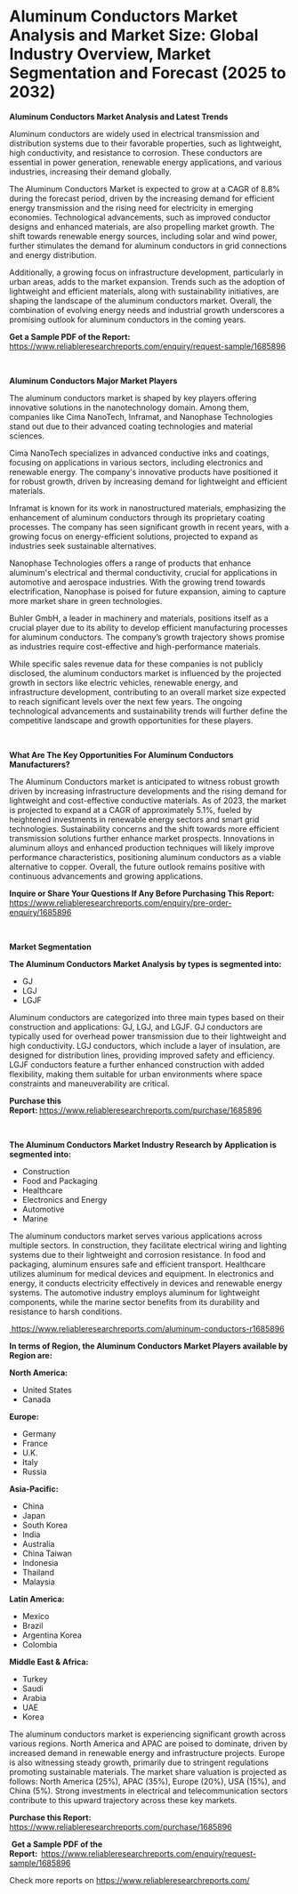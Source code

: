 <p><h1>Aluminum Conductors Market Analysis and Market Size: Global Industry Overview, Market Segmentation and Forecast (2025 to 2032)</h1></p><p><strong>Aluminum Conductors Market Analysis and Latest Trends</strong></p>
<p><p>Aluminum conductors are widely used in electrical transmission and distribution systems due to their favorable properties, such as lightweight, high conductivity, and resistance to corrosion. These conductors are essential in power generation, renewable energy applications, and various industries, increasing their demand globally. </p><p>The Aluminum Conductors Market is expected to grow at a CAGR of 8.8% during the forecast period, driven by the increasing demand for efficient energy transmission and the rising need for electricity in emerging economies. Technological advancements, such as improved conductor designs and enhanced materials, are also propelling market growth. The shift towards renewable energy sources, including solar and wind power, further stimulates the demand for aluminum conductors in grid connections and energy distribution.</p><p>Additionally, a growing focus on infrastructure development, particularly in urban areas, adds to the market expansion. Trends such as the adoption of lightweight and efficient materials, along with sustainability initiatives, are shaping the landscape of the aluminum conductors market. Overall, the combination of evolving energy needs and industrial growth underscores a promising outlook for aluminum conductors in the coming years.</p></p>
<p><strong>Get a Sample PDF of the Report:&nbsp;</strong> <a href="https://www.reliableresearchreports.com/enquiry/request-sample/1685896?utm_campaign=2737&utm_medium=2&utm_source=Github&utm_content=ia&utm_term=24032025&utm_id=aluminum-conductors">https://www.reliableresearchreports.com/enquiry/request-sample/1685896</a></p>
<p>&nbsp;</p>
<p><strong>Aluminum Conductors Major Market Players</strong></p>
<p><p>The aluminum conductors market is shaped by key players offering innovative solutions in the nanotechnology domain. Among them, companies like Cima NanoTech, Inframat, and Nanophase Technologies stand out due to their advanced coating technologies and material sciences.</p><p>Cima NanoTech specializes in advanced conductive inks and coatings, focusing on applications in various sectors, including electronics and renewable energy. The company's innovative products have positioned it for robust growth, driven by increasing demand for lightweight and efficient materials.</p><p>Inframat is known for its work in nanostructured materials, emphasizing the enhancement of aluminum conductors through its proprietary coating processes. The company has seen significant growth in recent years, with a growing focus on energy-efficient solutions, projected to expand as industries seek sustainable alternatives.</p><p>Nanophase Technologies offers a range of products that enhance aluminum's electrical and thermal conductivity, crucial for applications in automotive and aerospace industries. With the growing trend towards electrification, Nanophase is poised for future expansion, aiming to capture more market share in green technologies.</p><p>Buhler GmbH, a leader in machinery and materials, positions itself as a crucial player due to its ability to develop efficient manufacturing processes for aluminum conductors. The company’s growth trajectory shows promise as industries require cost-effective and high-performance materials.</p><p>While specific sales revenue data for these companies is not publicly disclosed, the aluminum conductors market is influenced by the projected growth in sectors like electric vehicles, renewable energy, and infrastructure development, contributing to an overall market size expected to reach significant levels over the next few years. The ongoing technological advancements and sustainability trends will further define the competitive landscape and growth opportunities for these players.</p></p>
<p>&nbsp;</p>
<p><strong>What Are The Key Opportunities For Aluminum Conductors Manufacturers?</strong></p>
<p><p>The Aluminum Conductors market is anticipated to witness robust growth driven by increasing infrastructure developments and the rising demand for lightweight and cost-effective conductive materials. As of 2023, the market is projected to expand at a CAGR of approximately 5.1%, fueled by heightened investments in renewable energy sectors and smart grid technologies. Sustainability concerns and the shift towards more efficient transmission solutions further enhance market prospects. Innovations in aluminum alloys and enhanced production techniques will likely improve performance characteristics, positioning aluminum conductors as a viable alternative to copper. Overall, the future outlook remains positive with continuous advancements and growing applications.</p></p>
<p><strong>Inquire or Share Your Questions If Any Before Purchasing This Report:</strong> <a href="https://www.reliableresearchreports.com/enquiry/pre-order-enquiry/1685896?utm_campaign=2737&utm_medium=2&utm_source=Github&utm_content=ia&utm_term=24032025&utm_id=aluminum-conductors">https://www.reliableresearchreports.com/enquiry/pre-order-enquiry/1685896</a></p>
<p>&nbsp;</p>
<p><strong>Market Segmentation</strong></p>
<p><strong>The Aluminum Conductors Market Analysis by types is segmented into:</strong></p>
<p><ul><li>GJ</li><li>LGJ</li><li>LGJF</li></ul></p>
<p><p>Aluminum conductors are categorized into three main types based on their construction and applications: GJ, LGJ, and LGJF. GJ conductors are typically used for overhead power transmission due to their lightweight and high conductivity. LGJ conductors, which include a layer of insulation, are designed for distribution lines, providing improved safety and efficiency. LGJF conductors feature a further enhanced construction with added flexibility, making them suitable for urban environments where space constraints and maneuverability are critical.</p></p>
<p><strong>Purchase this Report:&nbsp;</strong><a href="https://www.reliableresearchreports.com/purchase/1685896?utm_campaign=2737&utm_medium=2&utm_source=Github&utm_content=ia&utm_term=24032025&utm_id=aluminum-conductors">https://www.reliableresearchreports.com/purchase/1685896</a></p>
<p>&nbsp;</p>
<p><strong>The Aluminum Conductors Market Industry Research by Application is segmented into:</strong></p>
<p><ul><li>Construction</li><li>Food and Packaging</li><li>Healthcare</li><li>Electronics and Energy</li><li>Automotive</li><li>Marine</li></ul></p>
<p><p>The aluminum conductors market serves various applications across multiple sectors. In construction, they facilitate electrical wiring and lighting systems due to their lightweight and corrosion resistance. In food and packaging, aluminum ensures safe and efficient transport. Healthcare utilizes aluminum for medical devices and equipment. In electronics and energy, it conducts electricity effectively in devices and renewable energy systems. The automotive industry employs aluminum for lightweight components, while the marine sector benefits from its durability and resistance to harsh conditions.</p></p>
<p><a href="https://www.reliableresearchreports.com/aluminum-conductors-r1685896?utm_campaign=2737&utm_medium=2&utm_source=Github&utm_content=ia&utm_term=24032025&utm_id=aluminum-conductors">&nbsp;https://www.reliableresearchreports.com/aluminum-conductors-r1685896</a></p>
<p><strong>In terms of Region, the Aluminum Conductors Market Players available by Region are:</strong></p>
<p>
    <p> <strong> North America: </strong>
        <ul>
            <li>United States</li>
            <li>Canada</li>
        </ul>
        </p> 
    <p> <strong> Europe: </strong>
        <ul>
            <li>Germany</li>
            <li>France</li>
            <li>U.K.</li>
            <li>Italy</li>
            <li>Russia</li>
        </ul>
        </p> 
    <p> <strong> Asia-Pacific: </strong>
        <ul>
            <li>China</li>
            <li>Japan</li>
            <li>South Korea</li>
            <li>India</li>
            <li>Australia</li>
            <li>China Taiwan</li>
            <li>Indonesia</li>
            <li>Thailand</li>
            <li>Malaysia</li>
        </ul>
        </p> 
    <p> <strong> Latin America: </strong>
        <ul>
            <li>Mexico</li>
            <li>Brazil</li>
            <li>Argentina Korea</li>
            <li>Colombia</li>
        </ul>
        </p> 
    <p> <strong> Middle East & Africa: </strong>
        <ul>
            <li>Turkey</li>
            <li>Saudi</li>
            <li>Arabia</li>
            <li>UAE</li>
            <li>Korea</li>
        </ul>
    </p>
    </p>
<p><p>The aluminum conductors market is experiencing significant growth across various regions. North America and APAC are poised to dominate, driven by increased demand in renewable energy and infrastructure projects. Europe is also witnessing steady growth, primarily due to stringent regulations promoting sustainable materials. The market share valuation is projected as follows: North America (25%), APAC (35%), Europe (20%), USA (15%), and China (5%). Strong investments in electrical and telecommunication sectors contribute to this upward trajectory across these key markets.</p></p>
<p><strong>Purchase this Report: </strong><a href="https://www.reliableresearchreports.com/purchase/1685896?utm_campaign=2737&utm_medium=2&utm_source=Github&utm_content=ia&utm_term=24032025&utm_id=aluminum-conductors">https://www.reliableresearchreports.com/purchase/1685896</a></p>
<p>&nbsp;<strong>Get a Sample PDF of the Report:&nbsp;&nbsp;</strong><a href="https://www.reliableresearchreports.com/enquiry/request-sample/1685896?utm_campaign=2737&utm_medium=2&utm_source=Github&utm_content=ia&utm_term=24032025&utm_id=aluminum-conductors">https://www.reliableresearchreports.com/enquiry/request-sample/1685896</a></p>
<p><strong></strong></p>
<p>Check more reports on <a href="https://www.reliableresearchreports.com/?utm_campaign=2737&utm_medium=2&utm_source=Github&utm_content=ia&utm_term=24032025&utm_id=aluminum-conductors">https://www.reliableresearchreports.com/</a></p>